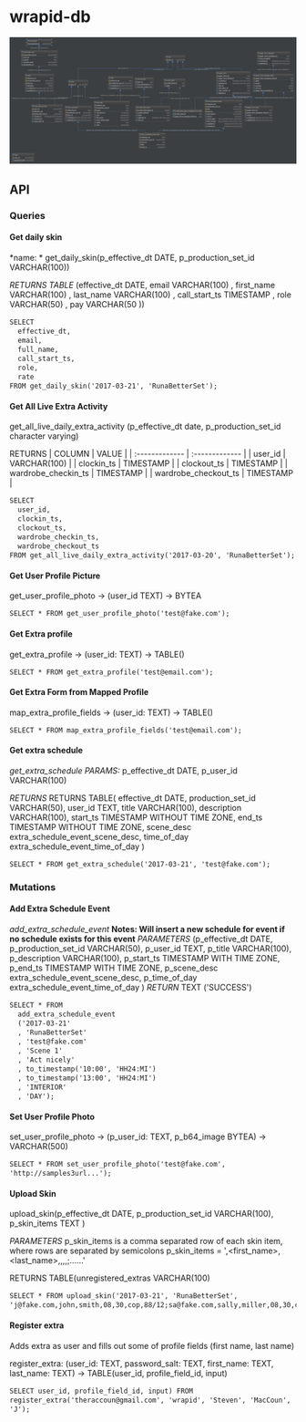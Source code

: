 # wrapid-db

![alt text](./schematic/diagram.png "Logo Title Text 1")

## API

### Queries

#### Get daily skin
*name: * get_daily_skin(p_effective_dt DATE, p_production_set_id VARCHAR(100))

*RETURNS TABLE*
(effective_dt DATE,
  email VARCHAR(100)
  , first_name VARCHAR(100)
  , last_name VARCHAR(100)
  , call_start_ts TIMESTAMP
  , role VARCHAR(50)
  , pay VARCHAR(50
))

```
SELECT
  effective_dt,
  email,
  full_name,
  call_start_ts,
  role,
  rate
FROM get_daily_skin('2017-03-21', 'RunaBetterSet');
```

#### Get All Live Extra Activity

get_all_live_daily_extra_activity (p_effective_dt date, p_production_set_id character varying)

RETURNS | COLUMN    | VALUE    |
| :------------- | :------------- |
| user_id       | VARCHAR(100)      |
| clockin_ts       | TIMESTAMP      |
| clockout_ts       | TIMESTAMP     |
| wardrobe_checkin_ts | TIMESTAMP |
| wardrobe_checkout_ts | TIMESTAMP |

```
SELECT
  user_id,
  clockin_ts,
  clockout_ts,
  wardrobe_checkin_ts,
  wardrobe_checkout_ts
FROM get_all_live_daily_extra_activity('2017-03-20', 'RunaBetterSet');
```
#### Get User Profile Picture
get_user_profile_photo -> (user_id TEXT) -> BYTEA
```
SELECT * FROM get_user_profile_photo('test@fake.com');
```

#### Get Extra profile

get_extra_profile -> (user_id: TEXT) -> TABLE()
```
SELECT * FROM get_extra_profile('test@email.com');
```

#### Get Extra Form from Mapped Profile

map_extra_profile_fields -> (user_id: TEXT) -> TABLE()
```
SELECT * FROM map_extra_profile_fields('test@email.com');
```


#### Get extra schedule
*get_extra_schedule*
*PARAMS:*
p_effective_dt DATE, p_user_id VARCHAR(100)

*RETURNS*
RETURNS TABLE(
    effective_dt DATE,
    production_set_id VARCHAR(50),
    user_id TEXT,
    title VARCHAR(100),
    description VARCHAR(100),
    start_ts TIMESTAMP WITHOUT TIME ZONE,
    end_ts TIMESTAMP WITHOUT TIME ZONE,
    scene_desc extra_schedule_event_scene_desc,
    time_of_day extra_schedule_event_time_of_day
  )

```
SELECT * FROM get_extra_schedule('2017-03-21', 'test@fake.com');  

```

### Mutations

#### Add Extra Schedule Event
*add_extra_schedule_event*
**Notes: Will insert a new schedule for event if no schedule exists for this event**
*PARAMETERS*
(p_effective_dt DATE,
    p_production_set_id VARCHAR(50),
    p_user_id TEXT,
    p_title VARCHAR(100),
    p_description VARCHAR(100),
    p_start_ts TIMESTAMP WITH TIME ZONE,
    p_end_ts TIMESTAMP WITH TIME ZONE,
    p_scene_desc extra_schedule_event_scene_desc,
    p_time_of_day extra_schedule_event_time_of_day
  )
*RETURN*
TEXT ('SUCCESS')

```
SELECT * FROM
  add_extra_schedule_event
  ('2017-03-21'
  , 'RunaBetterSet'
  , 'test@fake.com'
  , 'Scene 1'
  , 'Act nicely'
  , to_timestamp('10:00', 'HH24:MI')
  , to_timestamp('13:00', 'HH24:MI')
  , 'INTERIOR'
  , 'DAY');
```


#### Set User Profile Photo
set_user_profile_photo -> (p_user_id: TEXT, p_b64_image BYTEA) -> VARCHAR(500)

```
SELECT * FROM set_user_profile_photo('test@fake.com', 'http://samples3url...');
```

#### Upload Skin
upload_skin(p_effective_dt DATE, p_production_set_id VARCHAR(100), p_skin_items TEXT )

*PARAMETERS*
p_skin_items is a comma separated row of each skin item, where rows are separated by semicolons
p_skin_items = '<email>,<first_name>,<last_name>,<callStartHH>,<callEndHH>,<role>,<pay>;......'

RETURNS TABLE(unregistered_extras VARCHAR(100)

```
SELECT * FROM upload_skin('2017-03-21', 'RunaBetterSet', 'j@fake.com,john,smith,08,30,cop,88/12;sa@fake.com,sally,miller,08,30,cop,88/12');
```

####  Register extra
Adds extra as user and fills out some of profile fields (first name, last name)

register_extra: (user_id: TEXT, password_salt: TEXT, first_name: TEXT, last_name: TEXT) -> TABLE(user_id, profile_field_id, input)
```
SELECT user_id, profile_field_id, input) FROM register_extra('theraccoun@gmail.com', 'wrapid', 'Steven', 'MacCoun', 'J');
```
